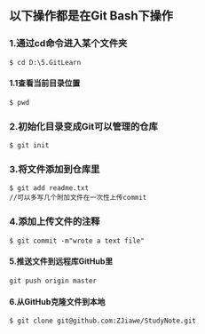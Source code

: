 ## 以下操作都是在Git Bash下操作

### 1.通过cd命令进入某个文件夹

```
$ cd D:\5.GitLearn
```

#### 1.1查看当前目录位置

```
$ pwd
```

### 2.初始化目录变成Git可以管理的仓库

```
$ git init
```

### 3.将文件添加到仓库里

```
$ git add readme.txt
//可以多写几个附加文件在一次性上传commit
```

### 4.添加上传文件的注释

```
$ git commit -m"wrote a text file"
```

#### 5.推送文件到远程库GitHub里

```
git push origin master
```

#### 6.从GitHub克隆文件到本地

```
$ git clone git@github.com:ZJiawe/StudyNote.git
```

